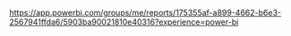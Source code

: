 https://app.powerbi.com/groups/me/reports/175355af-a899-4662-b6e3-2567941ffda6/5903ba90021810e40316?experience=power-bi
